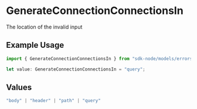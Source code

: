 # GenerateConnectionConnectionsIn

The location of the invalid input

## Example Usage

```typescript
import { GenerateConnectionConnectionsIn } from "sdk-node/models/errors";

let value: GenerateConnectionConnectionsIn = "query";
```

## Values

```typescript
"body" | "header" | "path" | "query"
```